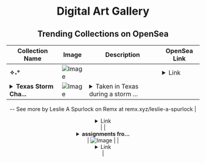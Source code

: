 <div align="center">

# Digital Art Gallery

## Trending Collections on OpenSea

| Collection Name                       | Image                                                                                     | Description                       | OpenSea Link                                                                                          |
|---------------------------------------|-------------------------------------------------------------------------------------------|-----------------------------------|--------------------------------------------------------------------------------------------------------|
| **✧˖°** | ![Image](https://i.seadn.io/s/raw/files/11c413cbddf8c0a989ba13a6e15e7ca5.png?w=500&auto=format?w=200&auto=format) |  | <details><summary>Link</summary>[✧˖°](https://opensea.io/collection/deg-20)</details> |
| **<details><summary>Texas Storm Cha...</summary>Texas Storm Chase</details>** | ![Image](https://i.seadn.io/s/raw/files/a149b2dfa820562826d50dedceddc8b4.jpg?w=500&auto=format?w=200&auto=format) | <details><summary>Taken in Texas during a storm ...</summary>Taken in Texas during a storm chase. 2024
--
See more by Leslie A Spurlock on Remx at remx.xyz/leslie-a-spurlock</details> | <details><summary>Link</summary>[Texas Storm Chase](https://opensea.io/collection/texas-storm-chase)</details> |
| **<details><summary>assignments fro...</summary>assignments from within</details>** | ![Image](https://i.seadn.io/s/raw/files/92fefdcb01226c363cb66b68bfbe4fad.jpg?w=500&auto=format?w=200&auto=format) |  | <details><summary>Link</summary>[assignments from within](https://opensea.io/collection/assignments-from-within)</details> |

</div>